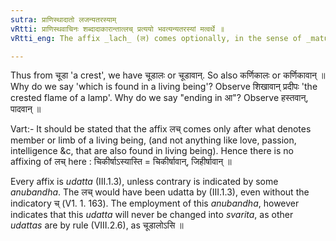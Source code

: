 ```yaml
---
sutra: प्राणिस्थादातो लजन्यतरस्याम्
vRtti: प्राणिस्थवाचिनः शब्दादाकारान्तात्लच् प्रत्ययो भवत्यन्यतरस्यां मत्वर्थे ॥
vRtti_eng: The affix _lach_ (ल) comes optionally, in the sense of _matup_, after a stem ending in long आ, the word expressing something which is found only in a living being.

---
```

Thus from चूडा 'a crest', we have चूडालः or चूडावान्. So also कर्णिकालः or कर्णिकावान् ॥ Why do we say 'which is found in a living being'? Observe शिखावान् प्रदीपः 'the crested flame of a lamp'. Why do we say "ending in आ"? Observe हस्तवान्, पादवान् ॥

Vart:- It should be stated that the affix लच् comes only after what denotes member or limb of a living being, (and not anything like love, passion, intelligence &c, that are also found in living being). Hence there is no affixing of लच् here : चिकीर्षाऽस्यास्ति = चिकीर्षावान्, जिहीर्षावान् ॥

Every affix is _udatta_ (III.1.3), unless contrary is indicated by some _anubandha_. The लच् would have been udatta by (III.1.3), even without the indicatory च् (V1. 1. 163). The employment of this _anubandha_, however indicates that this _udatta_ will never be changed into _svarita_, as other _udattas_ are by rule (VIII.2.6), as चूडालोऽसि ॥